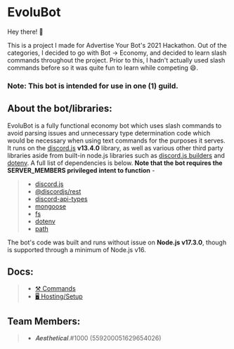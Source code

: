 # EvoluBot

Hey there! :wave:

This is a project I made for Advertise Your Bot's 2021 Hackathon. Out of the categories, I decided to go with Bot -> Economy, and decided to learn slash commands throughout the project. Prior to this, I hadn't actually used slash commands before so it was quite fun to learn while competing :smile:.

### **Note:** This bot is intended for use in one (1) guild.

## About the bot/libraries:
EvoluBot is a fully functional economy bot which uses slash commands to avoid parsing issues and unnecessary type determination code which would be necessary when using text commands for the purposes it serves. It runs on the [discord.js](https://github.com/discordjs/discord.js) **v13.4.0** library, as well as various other third party libraries aside from built-in node.js libraries such as [discord.js builders](https://github.com/discordjs/builders) and [dotenv](https://github.com/motdotla/dotenv). A full list of dependencies is below. **Note that the bot requires the SERVER_MEMBERS privileged intent to function** -
> - [discord.js](https://github.com/discordjs/discord.js)
> - [@discordjs/rest](https://github.com/discordjs/discord.js-modules/tree/main/packages/rest)
> - [discord-api-types](https://github.com/discordjs/discord-api-types)
> - [mongoose](https://github.com/Automattic/mongoose)
> - [fs](https://nodejs.org/api/fs.html)
> - [dotenv](https://github.com/motdotla/dotenv)
> - [path](https://github.com/jinder/path)

The bot's code was built and runs without issue on **Node.js v17.3.0**, though is supported through a minimum of Node.js v16.

## Docs:
> * [⚒️ Commands](./docs/commands.md)
> * [🖥️ Hosting/Setup](./docs/hosting.md)

## Team Members:
> - 𝑨𝒆𝒔𝒕𝒉𝒆𝒕𝒊𝒄𝒂𝒍.#1000 (559200051629654026)
